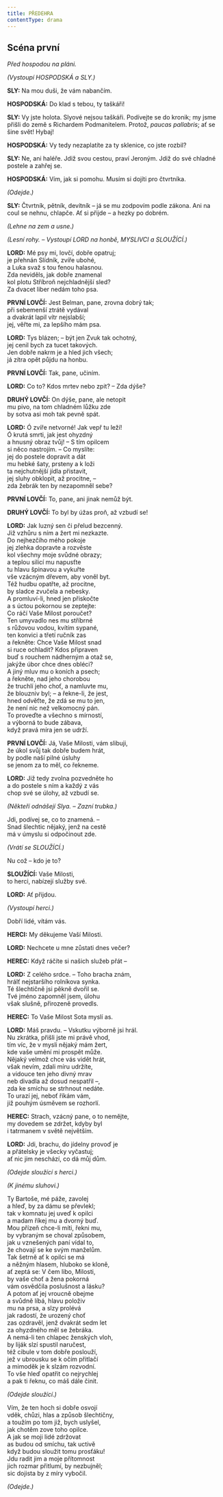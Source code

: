 ```yaml
---
title: PŘEDEHRA
contentType: drama
---
```


<section>

## Scéna první

_Před hospodou na pláni._

_(Vystoupí HOSPODSKÁ a SLY.)_

**SLY:** Na mou duši, že vám nabančím.

**HOSPODSKÁ:** Do klad s tebou, ty taškáři!

**SLY:** Vy jste holota. Slyové nejsou taškáři. Podívejte se do kronik; my jsme přišli do země s Richardem Podmanitelem. Protož, _paucas pallabris_; ať se šine svět! Hybaj!

**HOSPODSKÁ:** Vy tedy nezaplatíte za ty sklenice, co jste rozbil?

**SLY:** Ne, ani haléře. Jdiž svou cestou, praví Jeroným. Jdiž do své chladné postele a zahřej se.

**HOSPODSKÁ:** Vím, jak si pomohu. Musím si dojíti pro čtvrtníka.

_(Odejde.)_

**SLY:** Čtvrtník, pětník, devítník – já se mu zodpovím podle zákona. Ani na coul se nehnu, chlapče. Ať si přijde – a hezky po dobrém.

_(Lehne na zem a usne.)_

_(Lesní rohy. – Vystoupí LORD na honbě, MYSLIVCI a SLOUŽÍCÍ.)_

**LORD:** Mé psy mi, lovčí, dobře opatruj;  
je přehnán Slídník, zvíře ubohé,  
a Luka svaž s tou fenou halasnou.  
Zda neviděls, jak dobře znamenal  
kol plotu Stříbroň nejchladnější sled?  
Za dvacet liber nedám toho psa.

**PRVNÍ LOVČÍ:** Jest Belman, pane, zrovna dobrý tak;  
při sebemenší ztrátě vydával  
a dvakrát lapil vítr nejslabší;  
jej, věřte mi, za lepšího mám psa.

**LORD:** Tys blázen; – být jen Zvuk tak ochotný,  
jej cenil bych za tucet takových.  
Jen dobře nakrm je a hled jich všech;  
já zítra opět půjdu na honbu.

**PRVNÍ LOVČÍ:** Tak, pane, učiním.

**LORD:** Co to? Kdos mrtev nebo zpit? – Zda dýše?

**DRUHÝ LOVČÍ:** On dýše, pane, ale netopit  
mu pivo, na tom chladném lůžku zde  
by sotva asi moh tak pevně spát.

**LORD:** Ó zvíře netvorné! Jak vepř tu leží!  
Ó krutá smrti, jak jest ohyzdný  
a hnusný obraz tvůj! – S tím opilcem  
si něco nastrojím. – Co myslíte:  
jej do postele dopravit a dát  
mu hebké šaty, prsteny a k loži  
ta nejchutnější jídla přistavit,  
jej sluhy obklopit, až procitne, –  
zda žebrák ten by nezapomněl sebe?

**PRVNÍ LOVČÍ:** To, pane, ani jinak nemůž být.

**DRUHÝ LOVČÍ:** To byl by úžas proň, až vzbudí se!

**LORD:** Jak luzný sen či přelud bezcenný.  
Již vzhůru s ním a žert mi nezkazte.  
Do nejhezčího mého pokoje  
jej zlehka dopravte a rozvěste  
kol všechny moje svůdné obrazy;  
a teplou silicí mu napusťte  
tu hlavu špinavou a vykuřte  
vše vzácným dřevem, aby voněl byt.  
Též hudbu opatřte, až procitne,  
by sladce zvučela a nebesky.  
A promluví-li, hned jen přiskočte  
a s úctou pokornou se zeptejte:  
Co ráčí Vaše Milost poroučet?  
Ten umyvadlo nes mu stříbrné  
s růžovou vodou, kvítím sypané,  
ten konvici a třetí ručník zas  
a řekněte: Chce Vaše Milost snad  
si ruce ochladit? Kdos připraven  
buď s rouchem nádherným a otaž se,  
jakýže úbor chce dnes obléci?  
A jiný mluv mu o koních a psech;  
a řekněte, nad jeho chorobou  
že truchlí jeho choť, a namluvte mu,  
že blouzniv byl; – a řekne-li, že jest,  
hned odvěťte, že zdá se mu to jen,  
že není nic než velkomocný pán.  
To proveďte a všechno s mírností,  
a výborná to bude zábava,  
když pravá míra jen se udrží.

**PRVNÍ LOVČÍ:** Já, Vaše Milosti, vám slibuji,  
že úkol svůj tak dobře budem hrát,  
by podle naší pilné úsluhy  
se jenom za to měl, co řekneme.

**LORD:** Již tedy zvolna pozvedněte ho  
a do postele s ním a každý z vás  
chop své se úlohy, až vzbudí se.

_(Někteří odnášejí Slya. – Zazní trubka.)_

Jdi, podívej se, co to znamená. –  
Snad šlechtic nějaký, jenž na cestě  
má v úmyslu si odpočinout zde.

_(Vrátí se SLOUŽÍCÍ.)_

Nu což – kdo je to?

**SLOUŽÍCÍ:** Vaše Milosti,  
to herci, nabízejí služby své.

**LORD:** Ať přijdou.

_(Vystoupí herci.)_

Dobří lidé, vítám vás.

**HERCI:** My děkujeme Vaší Milosti.

**LORD:** Nechcete u mne zůstati dnes večer?

**HEREC:** Když ráčíte si našich služeb přát –

**LORD:** Z celého srdce. – Toho bracha znám,  
hrálť nejstaršího rolníkova synka.  
Té šlechtičně jsi pěkně dvořil se.  
Tvé jméno zapomněl jsem, úlohu  
však slušně, přirozeně provedls.

**HEREC:** To Vaše Milost Sota myslí as.

**LORD:** Máš pravdu. – Vskutku výborně jsi hrál.  
Nu zkrátka, přišli jste mi právě vhod,  
tím víc, že v mysli nějaký mám žert,  
kde vaše umění mi prospět může.  
Nějaký velmož chce vás vidět hrát,  
však nevím, zdali míru udržíte,  
a vidouce ten jeho divný mrav  
neb divadla až dosud nespatřil –,  
zda ke smíchu se strhnout nedáte.  
To urazí jej, neboť říkám vám,  
již pouhým úsměvem se rozhorlí.

**HEREC:** Strach, vzácný pane, o to nemějte,  
my dovedem se zdržet, kdyby byl  
i tatrmanem v světě největším.

**LORD:** Jdi, brachu, do jídelny provoď je  
a přátelsky je všecky vyčastuj;  
ať nic jim neschází, co dá můj dům.

_(Odejde sloužící s herci.)_

_(K jinému sluhovi.)_

Ty Bartoše, mé páže, zavolej  
a hleď, by za dámu se převlekl;  
tak v komnatu jej uveď k opilci  
a madam říkej mu a dvorný buď.  
Mou přízeň chce-li míti, řekni mu,  
by vybraným se choval způsobem,  
jak u vznešených paní vídal to,  
že chovají se ke svým manželům.  
Tak šetrně ať k opilci se má  
a něžným hlasem, hluboko se kloně,  
ať zeptá se: V čem libo, Milosti,  
by vaše choť a žena pokorná  
vám osvědčila poslušnost a lásku?  
A potom ať jej vroucně obejme  
a svůdně líbá, hlavu položiv  
mu na prsa, a slzy prolévá  
jak radostí, že urozený choť  
zas ozdravěl, jenž dvakrát sedm let  
za ohyzdného měl se žebráka.  
A nemá-li ten chlapec ženských vloh,  
by liják slzí spustil naručest,  
též cibule v tom dobře poslouží,  
jež v ubrousku se k očím přitlačí  
a mimoděk je k slzám rozvodní.  
To vše hleď opatřit co nejrychlej  
a pak ti řeknu, co máš dále činit.

_(Odejde sloužící.)_

Vím, že ten hoch si dobře osvojí  
vděk, chůzi, hlas a způsob šlechtičny,  
a toužím po tom již, bych uslyšel,  
jak chotěm zove toho opilce.  
A jak se moji lidé zdržovat  
as budou od smíchu, tak uctivě  
když budou sloužit tomu prosťáku!  
Jdu radit jim a moje přítomnost  
jich rozmar přitlumí, by nezbujněl;  
sic dojista by z míry vybočil.

_(Odejde.)_

</section>
